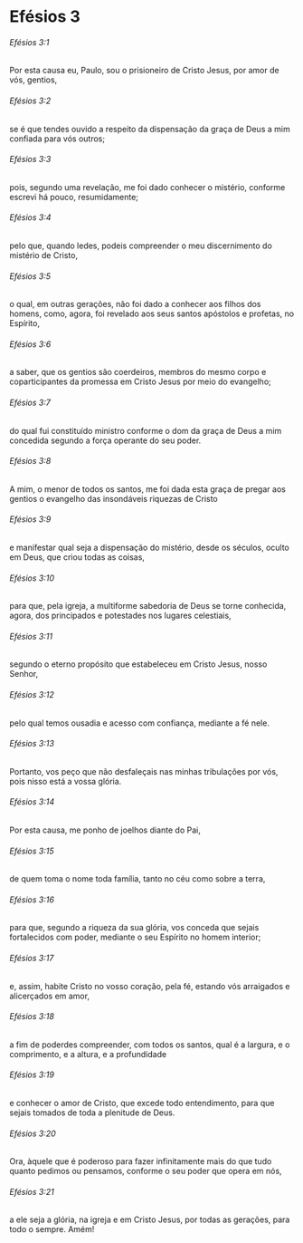 # Efésios 3

###### Efésios 3:1

Por esta causa eu, Paulo, sou o prisioneiro de Cristo Jesus, por amor de vós, gentios,

###### Efésios 3:2

se é que tendes ouvido a respeito da dispensação da graça de Deus a mim confiada para vós outros;

###### Efésios 3:3

pois, segundo uma revelação, me foi dado conhecer o mistério, conforme escrevi há pouco, resumidamente;

###### Efésios 3:4

pelo que, quando ledes, podeis compreender o meu discernimento do mistério de Cristo,

###### Efésios 3:5

o qual, em outras gerações, não foi dado a conhecer aos filhos dos homens, como, agora, foi revelado aos seus santos apóstolos e profetas, no Espírito,

###### Efésios 3:6

a saber, que os gentios são coerdeiros, membros do mesmo corpo e coparticipantes da promessa em Cristo Jesus por meio do evangelho;

###### Efésios 3:7

do qual fui constituído ministro conforme o dom da graça de Deus a mim concedida segundo a força operante do seu poder.

###### Efésios 3:8

A mim, o menor de todos os santos, me foi dada esta graça de pregar aos gentios o evangelho das insondáveis riquezas de Cristo

###### Efésios 3:9

e manifestar qual seja a dispensação do mistério, desde os séculos, oculto em Deus, que criou todas as coisas,

###### Efésios 3:10

para que, pela igreja, a multiforme sabedoria de Deus se torne conhecida, agora, dos principados e potestades nos lugares celestiais,

###### Efésios 3:11

segundo o eterno propósito que estabeleceu em Cristo Jesus, nosso Senhor,

###### Efésios 3:12

pelo qual temos ousadia e acesso com confiança, mediante a fé nele.

###### Efésios 3:13

Portanto, vos peço que não desfaleçais nas minhas tribulações por vós, pois nisso está a vossa glória.

###### Efésios 3:14

Por esta causa, me ponho de joelhos diante do Pai,

###### Efésios 3:15

de quem toma o nome toda família, tanto no céu como sobre a terra,

###### Efésios 3:16

para que, segundo a riqueza da sua glória, vos conceda que sejais fortalecidos com poder, mediante o seu Espírito no homem interior;

###### Efésios 3:17

e, assim, habite Cristo no vosso coração, pela fé, estando vós arraigados e alicerçados em amor,

###### Efésios 3:18

a fim de poderdes compreender, com todos os santos, qual é a largura, e o comprimento, e a altura, e a profundidade

###### Efésios 3:19

e conhecer o amor de Cristo, que excede todo entendimento, para que sejais tomados de toda a plenitude de Deus.

###### Efésios 3:20

Ora, àquele que é poderoso para fazer infinitamente mais do que tudo quanto pedimos ou pensamos, conforme o seu poder que opera em nós,

###### Efésios 3:21

a ele seja a glória, na igreja e em Cristo Jesus, por todas as gerações, para todo o sempre. Amém!

